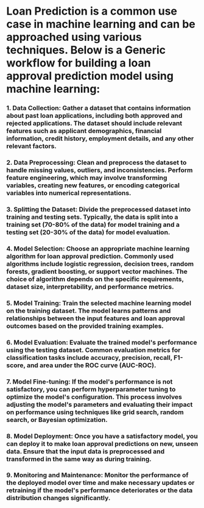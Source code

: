 # Loan Prediction is a common use case in machine learning and can be approached using various techniques. Below is a Generic  workflow for building a loan approval prediction model using machine learning:


### 1. Data Collection: Gather a dataset that contains information about past loan applications, including both approved and rejected applications. The dataset should include relevant features such as applicant demographics, financial information, credit history, employment details, and any other relevant factors.



### 2. Data Preprocessing: Clean and preprocess the dataset to handle missing values, outliers, and inconsistencies. Perform feature engineering, which may involve transforming variables, creating new features, or encoding categorical variables into numerical representations.



### 3. Splitting the Dataset: Divide the preprocessed dataset into training and testing sets. Typically, the data is split into a training set (70-80% of the data) for model training and a testing set (20-30% of the data) for model evaluation.


### 4. Model Selection: Choose an appropriate machine learning algorithm for loan approval prediction. Commonly used algorithms include logistic regression, decision trees, random forests, gradient boosting, or support vector machines. The choice of algorithm depends on the specific requirements, dataset size, interpretability, and performance metrics.



### 5. Model Training: Train the selected machine learning model on the training dataset. The model learns patterns and relationships between the input features and loan approval outcomes based on the provided training examples.



### 6. Model Evaluation: Evaluate the trained model's performance using the testing dataset. Common evaluation metrics for classification tasks include accuracy, precision, recall, F1-score, and area under the ROC curve (AUC-ROC).



### 7. Model Fine-tuning: If the model's performance is not satisfactory, you can perform hyperparameter tuning to optimize the model's configuration. This process involves adjusting the model's parameters and evaluating their impact on performance using techniques like grid search, random search, or Bayesian optimization.



### 8. Model Deployment: Once you have a satisfactory model, you can deploy it to make loan approval predictions on new, unseen data. Ensure that the input data is preprocessed and transformed in the same way as during training.



### 9. Monitoring and Maintenance: Monitor the performance of the deployed model over time and make necessary updates or retraining if the model's performance deteriorates or the data distribution changes significantly.